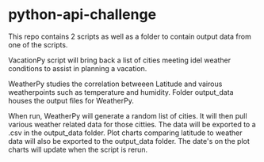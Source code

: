 # python-api-challenge

This repo contains 2 scripts as well as a folder to contain output data from one of the scripts.

VacationPy script will bring back a list of cities meeting idel weather conditions to assist in planning a vacation.

WeatherPy studies the correlation betweeen Latitude and vairous weatherpoints such as temperature and humidity.
Folder output_data houses the output files for WeatherPy. 

When run, WeatherPy will generate a random list of cities. It will then pull various weather related data for those citties. The data will be exported to a .csv in the output_data folder. Plot charts comparing latitude to weather data will also be exported to the output_data folder. The date's on the plot charts will update when the script is rerun.